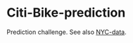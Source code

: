 # Citi-Bike-prediction

Prediction challenge. See also [NYC-data](https://github.com/joemarlo/NYC-data).
